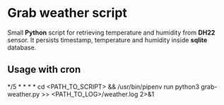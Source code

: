 # Grab weather script

Small **Python** script for retrieving temperature and humidity from **DH22** sensor.
It persists timestamp, temperature and humidity inside **sqlite** database.

## Usage with cron

\*/5 \* \* \* \* cd <PATH_TO_SCRIPT> && /usr/bin/pipenv run python3 grab-weather.py >> <PATH_TO_LOG>/weather.log 2>&1
